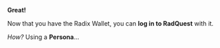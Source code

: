 **Great!**

Now that you have the Radix Wallet, you can **log in to RadQuest** with it.

_How?_ Using a **Persona**...
